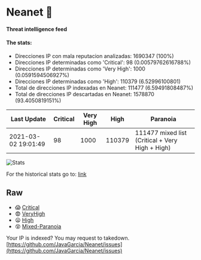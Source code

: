 # Neanet :hocho:
#### Threat intelligence feed
#### The stats:

- Direcciones IP con mala reputacion analizadas: 1690347 (100%)
- Direcciones IP determinadas como 'Critical':  98 (0.00579762616788%)
- Direcciones IP determinadas como 'Very High':  1000 (0.0591594506927%)
- Direcciones IP determinadas como 'High':  110379 (6.52996100801)
- Total de direcciones IP indexadas en Neanet:  111477 (6.59491808487%)
- Total de direcciones IP descartadas en Neanet:  1578870 (93.4050819151%)

| Last Update | Critical | Very High | High | Paranoia |
| --- | --- | --- | --- | --- |
| 2021-03-02 19:01:49 | 98 | 1000 | 110379 | 111477 mixed list (Critical + Very High + High)|

![Stats](https://docs.google.com/spreadsheets/d/e/2PACX-1vSnaNMIXVabIpDJjufMlzH7poXnshF3mgd8Is1g9ytUEzVsP5my4Trn8f-xkoLLQ38xpL3HtmUexLo6/pubchart?oid=501124687&format=image)

For the historical stats go to: [link](/stats.csv)
## Raw
- :scream: [Critical](https://raw.githubusercontent.com/JavaGarcia/Neanet/master/blacklists/neanet_critical.txt)
- :fearful: [VeryHigh](https://raw.githubusercontent.com/JavaGarcia/Neanet/master/blacklists/neanet_veryHigh.txtt)
- :frowning: [High](https://raw.githubusercontent.com/JavaGarcia/Neanet/master/blacklists/neanet_high.txt)
- :dizzy_face: [Mixed-Paranoia](https://raw.githubusercontent.com/JavaGarcia/Neanet/master/blacklists/neanet_all.txt)


Your IP is indexed? You may request to takedown. [https://github.com/JavaGarcia/Neanet/issues](https://github.com/JavaGarcia/Neanet/issues)


































































































































































































































































































































































































































































































































































































































































































































































































































































































































































































































































































































































































































































































































































































































































































































































































































































































































































































































































































































































































































































































































































































































































































































































































































































































































































































































































































































































































































































































































































































































































































































































































































































































































































































































































































































































































































































































































































































































































































































































































































































































































































































































































































































































































































































































































































































































































































































































